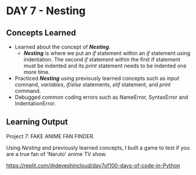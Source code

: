# DAY 7 - Nesting

## Concepts Learned
- Learned about the concept of ***Nesting***.
    - ***Nesting*** is where we put an _if_ statement within an _if_ statement using indentation. The second _if_ statement within the first if statement must be indented and its _print_ statement needs to be indented one more time.
- Practiced ***Nesting*** using previously learned concepts such as _input_ comnand, _variables_, _if/else_ statements, _elif_ statement, and _print_ command.
- Debugged common coding errors such as NameError, SyntaxError and IndentationError.

## Learning Output

Project 7: FAKE ANIME FAN FINDER.

Using _Nesting_ and previously learned concepts, I built a game to test if you are a true fan of 'Naruto' anime TV show.

https://replit.com/@deveshincloud/day7of100-days-of-code-in-Python
